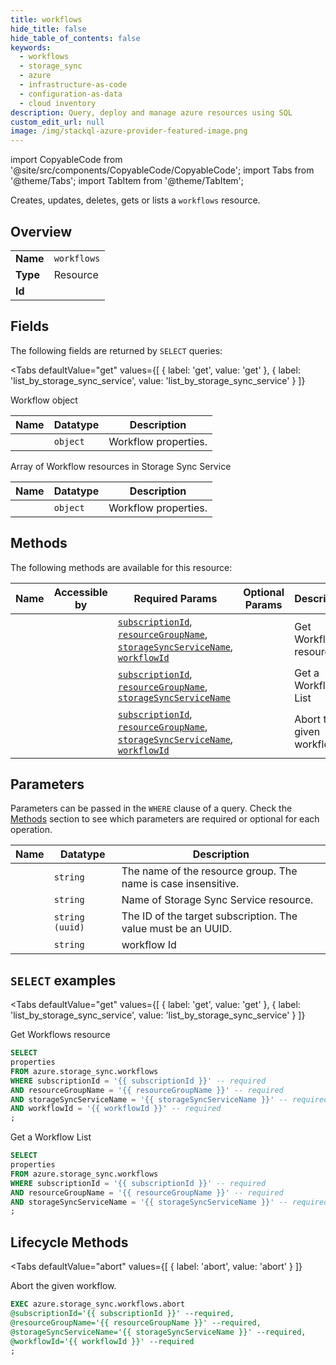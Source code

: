 ```yaml
--- 
title: workflows
hide_title: false
hide_table_of_contents: false
keywords:
  - workflows
  - storage_sync
  - azure
  - infrastructure-as-code
  - configuration-as-data
  - cloud inventory
description: Query, deploy and manage azure resources using SQL
custom_edit_url: null
image: /img/stackql-azure-provider-featured-image.png
---
```


import CopyableCode from '@site/src/components/CopyableCode/CopyableCode';
import Tabs from '@theme/Tabs';
import TabItem from '@theme/TabItem';

Creates, updates, deletes, gets or lists a <code>workflows</code> resource.

## Overview
<table><tbody>
<tr><td><b>Name</b></td><td><code>workflows</code></td></tr>
<tr><td><b>Type</b></td><td>Resource</td></tr>
<tr><td><b>Id</b></td><td><CopyableCode code="azure.storage_sync.workflows" /></td></tr>
</tbody></table>

## Fields

The following fields are returned by `SELECT` queries:

<Tabs
    defaultValue="get"
    values={[
        { label: 'get', value: 'get' },
        { label: 'list_by_storage_sync_service', value: 'list_by_storage_sync_service' }
    ]}
>
<TabItem value="get">

Workflow object

<table>
<thead>
    <tr>
    <th>Name</th>
    <th>Datatype</th>
    <th>Description</th>
    </tr>
</thead>
<tbody>
<tr>
    <td><CopyableCode code="properties" /></td>
    <td><code>object</code></td>
    <td>Workflow properties.</td>
</tr>
</tbody>
</table>
</TabItem>
<TabItem value="list_by_storage_sync_service">

Array of Workflow resources in Storage Sync Service

<table>
<thead>
    <tr>
    <th>Name</th>
    <th>Datatype</th>
    <th>Description</th>
    </tr>
</thead>
<tbody>
<tr>
    <td><CopyableCode code="properties" /></td>
    <td><code>object</code></td>
    <td>Workflow properties.</td>
</tr>
</tbody>
</table>
</TabItem>
</Tabs>

## Methods

The following methods are available for this resource:

<table>
<thead>
    <tr>
    <th>Name</th>
    <th>Accessible by</th>
    <th>Required Params</th>
    <th>Optional Params</th>
    <th>Description</th>
    </tr>
</thead>
<tbody>
<tr>
    <td><a href="#get"><CopyableCode code="get" /></a></td>
    <td><CopyableCode code="select" /></td>
    <td><a href="#parameter-subscriptionId"><code>subscriptionId</code></a>, <a href="#parameter-resourceGroupName"><code>resourceGroupName</code></a>, <a href="#parameter-storageSyncServiceName"><code>storageSyncServiceName</code></a>, <a href="#parameter-workflowId"><code>workflowId</code></a></td>
    <td></td>
    <td>Get Workflows resource</td>
</tr>
<tr>
    <td><a href="#list_by_storage_sync_service"><CopyableCode code="list_by_storage_sync_service" /></a></td>
    <td><CopyableCode code="select" /></td>
    <td><a href="#parameter-subscriptionId"><code>subscriptionId</code></a>, <a href="#parameter-resourceGroupName"><code>resourceGroupName</code></a>, <a href="#parameter-storageSyncServiceName"><code>storageSyncServiceName</code></a></td>
    <td></td>
    <td>Get a Workflow List</td>
</tr>
<tr>
    <td><a href="#abort"><CopyableCode code="abort" /></a></td>
    <td><CopyableCode code="exec" /></td>
    <td><a href="#parameter-subscriptionId"><code>subscriptionId</code></a>, <a href="#parameter-resourceGroupName"><code>resourceGroupName</code></a>, <a href="#parameter-storageSyncServiceName"><code>storageSyncServiceName</code></a>, <a href="#parameter-workflowId"><code>workflowId</code></a></td>
    <td></td>
    <td>Abort the given workflow.</td>
</tr>
</tbody>
</table>

## Parameters

Parameters can be passed in the `WHERE` clause of a query. Check the [Methods](#methods) section to see which parameters are required or optional for each operation.

<table>
<thead>
    <tr>
    <th>Name</th>
    <th>Datatype</th>
    <th>Description</th>
    </tr>
</thead>
<tbody>
<tr id="parameter-resourceGroupName">
    <td><CopyableCode code="resourceGroupName" /></td>
    <td><code>string</code></td>
    <td>The name of the resource group. The name is case insensitive.</td>
</tr>
<tr id="parameter-storageSyncServiceName">
    <td><CopyableCode code="storageSyncServiceName" /></td>
    <td><code>string</code></td>
    <td>Name of Storage Sync Service resource.</td>
</tr>
<tr id="parameter-subscriptionId">
    <td><CopyableCode code="subscriptionId" /></td>
    <td><code>string (uuid)</code></td>
    <td>The ID of the target subscription. The value must be an UUID.</td>
</tr>
<tr id="parameter-workflowId">
    <td><CopyableCode code="workflowId" /></td>
    <td><code>string</code></td>
    <td>workflow Id</td>
</tr>
</tbody>
</table>

## `SELECT` examples

<Tabs
    defaultValue="get"
    values={[
        { label: 'get', value: 'get' },
        { label: 'list_by_storage_sync_service', value: 'list_by_storage_sync_service' }
    ]}
>
<TabItem value="get">

Get Workflows resource

```sql
SELECT
properties
FROM azure.storage_sync.workflows
WHERE subscriptionId = '{{ subscriptionId }}' -- required
AND resourceGroupName = '{{ resourceGroupName }}' -- required
AND storageSyncServiceName = '{{ storageSyncServiceName }}' -- required
AND workflowId = '{{ workflowId }}' -- required
;
```
</TabItem>
<TabItem value="list_by_storage_sync_service">

Get a Workflow List

```sql
SELECT
properties
FROM azure.storage_sync.workflows
WHERE subscriptionId = '{{ subscriptionId }}' -- required
AND resourceGroupName = '{{ resourceGroupName }}' -- required
AND storageSyncServiceName = '{{ storageSyncServiceName }}' -- required
;
```
</TabItem>
</Tabs>


## Lifecycle Methods

<Tabs
    defaultValue="abort"
    values={[
        { label: 'abort', value: 'abort' }
    ]}
>
<TabItem value="abort">

Abort the given workflow.

```sql
EXEC azure.storage_sync.workflows.abort 
@subscriptionId='{{ subscriptionId }}' --required, 
@resourceGroupName='{{ resourceGroupName }}' --required, 
@storageSyncServiceName='{{ storageSyncServiceName }}' --required, 
@workflowId='{{ workflowId }}' --required
;
```
</TabItem>
</Tabs>
